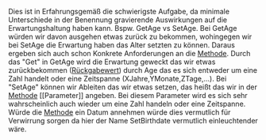 Dies ist in Erfahrungsgemäß die schwierigste Aufgabe, da minimale Unterschiede in der Benennung gravierende Auswirkungen auf die Erwartungshaltung haben kann. Bspw. GetAge vs SetAge. Bei GetAge würden wir davon ausgehen etwas zurück zu bekommen, wohingegen wir bei SetAge die Erwartung haben das Alter setzten zu können. Daraus ergeben sich auch schon Konkrete Anforderungen an die [Methode](Methoden.md). Durch das "Get" in GetAge wird die Erwartung geweckt das wir etwas zurückbekommen  ([Rückgabewert](Rückgabewert.md)) durch Age das es sich entweder um eine Zahl handelt oder eine Zeitspanne (XJahre,YMonate,ZTage,...). Bei "SetAge" können wir Ableiten das wir etwas setzen, das heißt das wir in der [Methode](Methoden.md)  [[Parameter]] angeben. Bei diesem Parameter wird es sich sehr wahrscheinlich auch wieder um eine Zahl handeln oder eine Zeitspanne. Würde die [Methode](Methoden.md) ein Datum annehmen würde dies vermutlich für Verwirrung sorgen da hier der Name SetBirthdate vermutlich einleuchtender wäre. 